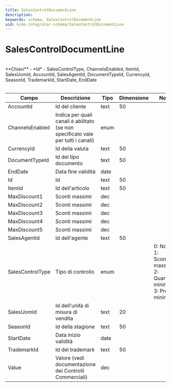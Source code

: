 ```yaml
---
title: SalesControlDocumentLine
description:
keywords: schema, SalesControlDocumentLine
uid: kimo-integrator-schema/SalesControlDocumentLine
---
```


# SalesControlDocumentLine

<br>
**Chiavi**
- *Id*
- SalesControlType, ChannelsEnabled, ItemId, SalesUomId, AccountId, SalesAgentId, DocumentTypeId, CurrencyId, SeasonId, TrademarkId, StartDate, EndDate
<br><br>

| Campo | Descrizione | Tipo | Dimensione | Note |
| --- | --- | --- | --- | --- |
| AccountId | Id del cliente | text | 50 |  |
| ChannelsEnabled | Indica per quali canali è abilitato (se non specificato vale per tutti i canali) | enum |  |  |
| CurrencyId | Id della valuta | text | 50 |  |
| DocumentTypeId | Id del tipo documento | text | 50 |  |
| EndDate | Data fine validità | date |  |  |
| Id | Id | text | 50 |  |
| ItemId | Id dell'articolo | text | 50 |  |
| MaxDiscount1 | Sconti massimi | dec |  |  |
| MaxDiscount2 | Sconti massimi | dec |  |  |
| MaxDiscount3 | Sconti massimi | dec |  |  |
| MaxDiscount4 | Sconti massimi | dec |  |  |
| MaxDiscount5 | Sconti massimi | dec |  |  |
| SalesAgentId | Id dell'agente | text | 50 |  |
| SalesControlType | Tipo di controllo | enum |  | 0: None, 1: Sconto massimo, 2: Quantità minima, 3: Prezzo minimo |
| SalesUomId | Id dell'unità di misura di vendita | text | 20 |  |
| SeasonId | Id della stagione | text | 50 |  |
| StartDate | Data inizio validità | date |  |  |
| TrademarkId | Id del trademark | text | 50 |  |
| Value | Valore (vedi documentazione dei Controlli Commerciali) | dec |  |  |

